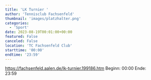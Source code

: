 ```yaml
---
title: 'LK Turnier '
author: 'Tennisclub Fachsenfeld'
thumbnail: 'images/platzhalter.png'
categories:
  - 'Sport'
date: 2023-08-19T00:01:00+00:00
featured: False
canceled: False
location: 'TC Fachsenfeld Club'
starttime: '00:00'
endtime: '23:59'
---
```

https://fachsenfeld.aalen.de/lk-turnier.199186.htm
Beginn: 00:00
 Ende: 23:59